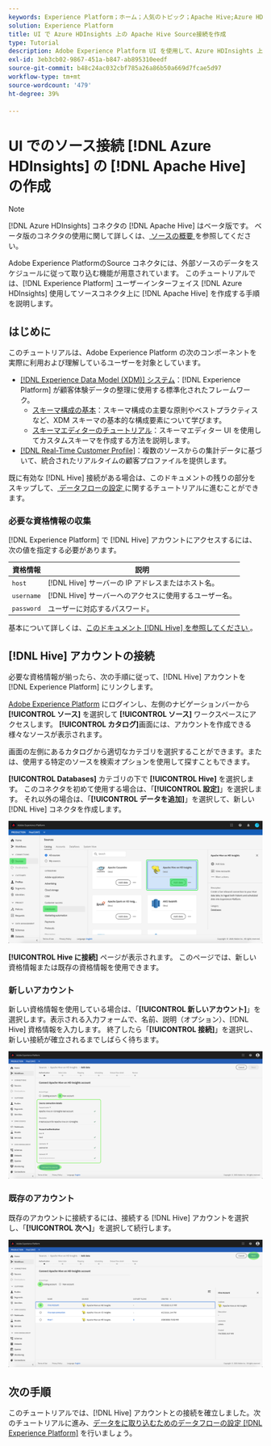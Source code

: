 ```yaml
---
keywords: Experience Platform；ホーム；人気のトピック；Apache Hive;Azure HDInsights;azure hdinsights
solution: Experience Platform
title: UI で Azure HDInsights 上の Apache Hive Source接続を作成
type: Tutorial
description: Adobe Experience Platform UI を使用して、Azure HDInsights 上の Apache Hive ソース接続を作成する方法を説明します。
exl-id: 3eb3cb02-9867-451a-b847-ab895310eedf
source-git-commit: b48c24ac032cbf785a26a86b50a669d7fcae5d97
workflow-type: tm+mt
source-wordcount: '479'
ht-degree: 39%

---
```


# UI でのソース接続 [!DNL Azure HDInsights] の [!DNL Apache Hive] の作成

>[!NOTE]
>
> [!DNL Azure HDInsights] コネクタの [!DNL Apache Hive] はベータ版です。 ベータ版のコネクタの使用に関して詳しくは、[&#x200B; ソースの概要 &#x200B;](../../../../home.md#terms-and-conditions) を参照してください。

Adobe Experience PlatformのSource コネクタには、外部ソースのデータをスケジュールに従って取り込む機能が用意されています。 このチュートリアルでは、[!DNL Experience Platform] ユーザーインターフェイス [!DNL Azure HDInsights] 使用してソースコネクタ上に [!DNL Apache Hive] を作成する手順を説明します。

## はじめに

このチュートリアルは、Adobe Experience Platform の次のコンポーネントを実際に利用および理解しているユーザーを対象としています。

* [[!DNL Experience Data Model (XDM)]  システム](../../../../../xdm/home.md)：[!DNL Experience Platform] が顧客体験データの整理に使用する標準化されたフレームワーク。
   * [スキーマ構成の基本](../../../../../xdm/schema/composition.md)：スキーマ構成の主要な原則やベストプラクティスなど、XDM スキーマの基本的な構成要素について学びます。
   * [スキーマエディターのチュートリアル](../../../../../xdm/tutorials/create-schema-ui.md)：スキーマエディター UI を使用してカスタムスキーマを作成する方法を説明します。
* [[!DNL Real-Time Customer Profile]](../../../../../profile/home.md)：複数のソースからの集計データに基づいて、統合されたリアルタイムの顧客プロファイルを提供します。

既に有効な [!DNL Hive] 接続がある場合は、このドキュメントの残りの部分をスキップして、[&#x200B; データフローの設定 &#x200B;](../../dataflow/databases.md) に関するチュートリアルに進むことができます。

### 必要な資格情報の収集

[!DNL Experience Platform] で [!DNL Hive] アカウントにアクセスするには、次の値を指定する必要があります。

| 資格情報 | 説明 |
| ---------- | ----------- |
| `host` | [!DNL Hive] サーバーの IP アドレスまたはホスト名。 |
| `username` | [!DNL Hive] サーバーへのアクセスに使用するユーザー名。 |
| `password` | ユーザーに対応するパスワード。 |

基本について詳しくは、[&#x200B; このドキュメント  [!DNL Hive]  を参照してください &#x200B;](https://cwiki.apache.org/confluence/display/Hive/Tutorial#Tutorial-GettingStarted)。

## [!DNL Hive] アカウントの接続

必要な資格情報が揃ったら、次の手順に従って、[!DNL Hive] アカウントを [!DNL Experience Platform] にリンクします。

[Adobe Experience Platform](https://platform.adobe.com) にログインし、左側のナビゲーションバーから **[!UICONTROL ソース]** を選択して **[!UICONTROL ソース]** ワークスペースにアクセスします。 **[!UICONTROL カタログ]**&#x200B;画面には、アカウントを作成できる様々なソースが表示されます。

画面の左側にあるカタログから適切なカテゴリを選択することができます。または、使用する特定のソースを検索オプションを使用して探すこともできます。

**[!UICONTROL Databases]** カテゴリの下で **[!UICONTROL Hive]** を選択します。 このコネクタを初めて使用する場合は、「**[!UICONTROL 設定]**」を選択します。 それ以外の場合は、「**[!UICONTROL データを追加]**」を選択して、新しい [!DNL Hive] コネクタを作成します。

![カタログ](../../../../images/tutorials/create/hive/catalog.png)

**[!UICONTROL Hive に接続]** ページが表示されます。 このページでは、新しい資格情報または既存の資格情報を使用できます。

### 新しいアカウント

新しい資格情報を使用している場合は、「**[!UICONTROL 新しいアカウント]**」を選択します。表示される入力フォームで、名前、説明（オプション）、[!DNL Hive] 資格情報を入力します。 終了したら「**[!UICONTROL 接続]**」を選択し、新しい接続が確立されるまでしばらく待ちます。

![&#x200B; 接続 &#x200B;](../../../../images/tutorials/create/hive/new.png)

### 既存のアカウント

既存のアカウントに接続するには、接続する [!DNL Hive] アカウントを選択し、「**[!UICONTROL 次へ]**」を選択して続行します。

![既存](../../../../images/tutorials/create/hive/existing.png)

## 次の手順

このチュートリアルでは、[!DNL Hive] アカウントとの接続を確立しました。次のチュートリアルに進み、[&#x200B; データをに取り込むためのデータフローの設定  [!DNL Experience Platform]](../../dataflow/databases.md) を行いましょう。

